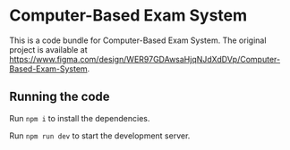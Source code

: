 
  # Computer-Based Exam System

  This is a code bundle for Computer-Based Exam System. The original project is available at https://www.figma.com/design/WER97GDAwsaHjqNJdXdDVp/Computer-Based-Exam-System.

  ## Running the code

  Run `npm i` to install the dependencies.

  Run `npm run dev` to start the development server.
  